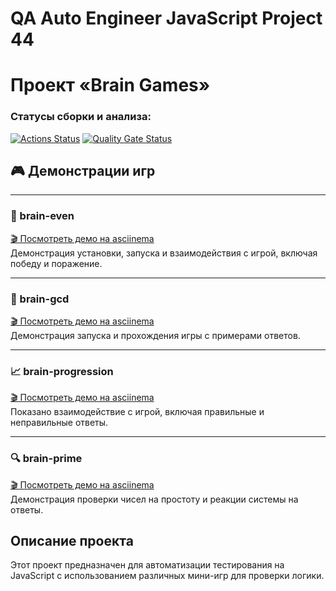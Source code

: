 # QA Auto Engineer JavaScript Project 44

# Проект «Brain Games»

### Статусы сборки и анализа:
[![Actions Status](https://github.com/TimoEvt/qa-auto-engineer-javascript-project-44/actions/workflows/hexlet-check.yml/badge.svg)](https://github.com/TimoEvt/qa-auto-engineer-javascript-project-44/actions)
[![Quality Gate Status](https://sonarcloud.io/api/project_badges/measure?project=TimoEvt_qa-auto-engineer-javascript-project-44&metric=alert_status)](https://sonarcloud.io/summary/new_code?id=TimoEvt_qa-auto-engineer-javascript-project-44)

## 🎮 Демонстрации игр

---

### 🧠 brain-even  
[🎬 Посмотреть демо на asciinema](https://asciinema.org/a/Y6BadzQ0LKiznO5TPWQaBvbeZ)  
Демонстрация установки, запуска и взаимодействия с игрой, включая победу и поражение.

---

### 🔢 brain-gcd  
[🎬 Посмотреть демо на asciinema](https://asciinema.org/a/PKgJQcmh4RJU8ICNtA1iii64q)  
Демонстрация запуска и прохождения игры с примерами ответов.

---

### 📈 brain-progression  
[🎬 Посмотреть демо на asciinema](https://asciinema.org/a/RgrpSMn2h8A2IuX1BwyG7Fmbd)  
Показано взаимодействие с игрой, включая правильные и неправильные ответы.

---

### 🔍 brain-prime  
[🎬 Посмотреть демо на asciinema](https://asciinema.org/a/T8QoPcuBcpSS9zpiljUlF9cRN)  
Демонстрация проверки чисел на простоту и реакции системы на ответы.

## Описание проекта

Этот проект предназначен для автоматизации тестирования на JavaScript с использованием различных мини-игр для проверки логики.
